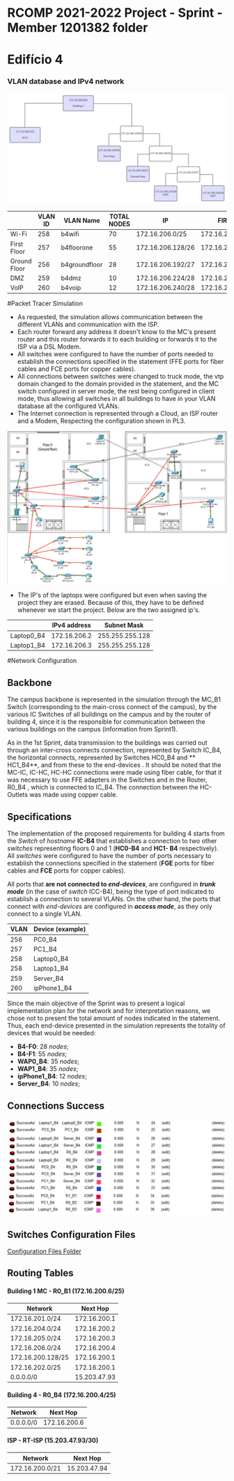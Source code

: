 RCOMP 2021-2022 Project - Sprint  - Member 1201382 folder
===========================================

# Edifício 4

### VLAN database and IPv4 network

![IPv4](resources/IPv4_network.svg)

|                |VLAN ID |VLAN Name      | TOTAL NODES  | IP               | FIRST IP         | LAST IP          |  BROADCAST          |
|----------------|--------|---------------|--------------|------------------|------------------|------------------|---------------------|
|Wi-Fi           |258     | b4wifi        |70            |172.16.206.0/25   |172.16.206.1/25   |172.16.206.126/25 |172.16.206.127/25    |
|First Floor     |257     | b4floorone    |55            |172.16.206.128/26 |172.16.206.129/26 |172.16.206.190/26 |172.16.206.191/26    |
|Ground Floor    |256     | b4groundfloor |28            |172.16.206.192/27 |172.16.206.193/27 |172.16.206.222/27 |172.16.206.223/27    |
|DMZ             |259     | b4dmz         |10            |172.16.206.224/28 |172.16.206.225/28 |172.16.206.238/28 |172.16.206.239/28    |
|VoIP            |260     | b4voip        |12            |172.16.206.240/28 |172.16.206.241/28 |172.16.206.254/28 |172.16.206.255/28    |

#Packet Tracer Simulation

* As requested, the simulation allows communication between the different VLANs and communication with the ISP. 
* Each router forward any address it doesn't know to the MC's present router and this router forwards it to each building or forwards it to the ISP via a DSL Modem.
* All switches were configured to have the number of ports needed to establish the connections specified in the statement (FFE ports for fiber cables and FCE ports for copper cables).
* All connections between switches were changed to truck mode, the vtp domain changed to the domain provided in the statement, and the MC switch configured in server mode, the rest being configured in client mode, thus allowing all switches in all buildings to have in your VLAN database all the configured VLANs.
* The Internet connection is represented through a Cloud, an ISP router and a Modem, Respecting the configuration shown in PL3.

![packetTracerSimulation](resources/b4_packetTracerSimulation.png)


* The IP's of the laptops were configured but even when saving the project they are erased. Because of this, they have to be defined whenever we start the project. Below are the two assigned ip's.

|                | IPv4 address        | Subnet Mask |
|----------------|---------------------|-------------|
|Laptop0_B4      |172.16.206.2         | 255.255.255.128 |
|Laptop1_B4      |172.16.206.3         | 255.255.255.128 |
 
#Network Configuration

## Backbone

The campus backbone is represented in the simulation through the MC_B1 Switch (corresponding to the main-cross connect of the campus), by the various IC Switches of all buildings on the campus and by the router of building 4, since it is the responsible for communication between the various buildings on the campus (information from Sprint1).

As in the 1st Sprint, data transmission to the buildings was carried out through an inter-cross connects connection, represented by Switch IC_B4, the horizontal connects, represented by Switches HC0_B4 and ** HC1_B4**, and from these to the end-devices . 
It should be noted that the MC-IC, IC-HC, HC-HC connections were made using fiber cable, for that it was necessary to use FFE adapters in the Switches and in the Router, R0_B4 , which is connected to IC_B4. 
The connection between the HC-Outlets was made using copper cable.

## Specifications

The implementation of the proposed requirements for building 4 starts from the _Switch_ of _hostname_ **IC-B4** that establishes a connection to two other _switches_ representing floors 0 and 1 (**HC0-B4** and **HC1- B4** respectively). 
All _switches_ were configured to have the number of ports necessary to establish the connections specified in the statement (**FGE** ports for fiber cables and **FCE** ports for copper cables).

All ports that **are not connected to _end-devices_**, are configured in **_trunk mode_** (in the case of _switch_ ICC-B4), being the type of port indicated to establish a connection to several VLANs. On the other hand, the ports that connect with _end-devices_ are configured in **_access mode_**, as they only connect to a single VLAN.

| VLAN | Device (example) |
|------|------------------|
| 256  | PC0_B4           |
| 257  | PC1_B4           |
| 258  | Laptop0_B4       |
| 258  | Laptop1_B4       |
| 259  | Server_B4        |
| 260  | ipPhone1_B4      |

Since the main objective of the Sprint was to present a logical implementation plan for the network and for interpretation reasons, we chose not to present the total amount of nodes indicated in the statement. Thus, each end-device presented in the simulation represents the totality of devices that would be needed:

* **B4-F0**: 28 _nodes_;
* **B4-F1**: 55 _nodes_;
* **WAP0_B4**: 35 _nodes_;
* **WAP1_B4**: 35 _nodes_;
* **ipPhone1_B4**: 12 _nodes_;
* **Server_B4**: 10 _nodes_;

## Connections Success ##

![connectionsSuccess](resources/b4_connectionsSucess.png)

## Switches Configuration Files ##

[Configuration Files Folder](configFiles)

## Routing Tables ##

#### Building 1 MC - R0_B1 (172.16.200.6/25) ###

| Network               | Next Hop                  |
|-----------------------|---------------------------|
| 172.16.201.0/24 		|		172.16.200.1		|
| 172.16.204.0/24		|		172.16.200.2		|
| 172.16.205.0/24 		|		172.16.200.3		|
| 172.16.206.0/24		|	    172.16.200.4	  	|
| 172.16.200.128/25 	|		172.16.200.1		|
| 172.16.202.0/25		|		172.16.200.1		|
| 0.0.0.0/0 			|		15.203.47.93    	|


#### Building 4 - R0_B4 (172.16.200.4/25) ###

| Network               | Next Hop                  |
|-----------------------|---------------------------|
| 0.0.0.0/0 			|		172.16.200.6		|


#### ISP - RT-ISP (15.203.47.93/30) ###

| Network               | Next Hop                  |
|-----------------------|---------------------------|
| 172.16.200.0/21 	    |		15.203.47.94		|


